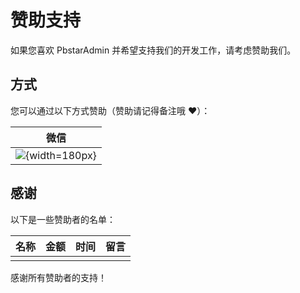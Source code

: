 # 赞助支持

如果您喜欢 PbstarAdmin 并希望支持我们的开发工作，请考虑赞助我们。

## 方式

您可以通过以下方式赞助（赞助请记得备注哦 ♥）：

| 微信                         |
| ---------------------------- |
| ![](/wxpay.jpg){width=180px} |

## 感谢

以下是一些赞助者的名单：

| 名称 | 金额 | 时间 | 留言 |
| ---- | ---- | ---- | ---- |
|      |      |      |      |

感谢所有赞助者的支持！

